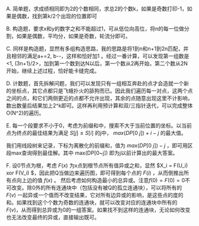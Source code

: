 A. 简单题，求成绩相同即为2的个数相同，求总2的个数k，如果是奇数打印-1，如果是偶数，找到第k/2个出现的位置即可

B. 构造题，要求x和y的数字之和不能超过1，可从低位向高位，将n的每一位做分割，如果是偶数，平均分，如果是奇数，轮流分即可。

C. 同样是构造题，显然有多组构造思路，我的思路是将1到n和n+1到2n匹配，并且相邻的满足a+=2, b--，这样和恰好加1 。经过一番计算，可以发现第一组数是<1, (3n+1)/2>，加到第一个数到达N以后，第一个数从2再开始，第二个数从2N开始，继续上述过程，恰好能卡缝完成。

D. 计数题，首先拆解问题，我们可以发现只有一组相互奔赴的点才会造就一个新的坐标点，其它点都只是飞蛾扑火的舔狗而已。因此我们遍历每一对点，这两个点之间的点，和它们两侧更近的点都不允许出现，其余的点随意出现这里不计影响，数出数量后结果加上2^k即可。这样再利用预计算和双/三指针迭代，可以完成整体O(N^2)的遍历。

E. 每一个段要求不小于0，考虑为前缀和中，搜索不大于当前位置的坐标。以当前点为终点的最佳结果为满足 $S[j]\le S[i]$ 的j中， $max(DP[0~j])+i-j$ 的最大值。

我们用线段树来记录，下标为离散化的前缀和，值为 $max(DP[0~j])-j$ ，即可用区段max查询得到最佳解。其中 max(DP[0~j]) 即为j以前计算出的最大答案。

F. 设0节点为根，考虑 $F(x)$ 为x点到根节点所有值异或之和，显然 $X_i = F(U_i) xor F(V_i) $，因此把Q当做边来遍历图，即可得到每个点的 $F(i)$ ，从而倒推出所有点向上边的值 $f(x)$ 。
然后考虑如何构造最小的总异或。注意$f(0)=F(0)=0$不可改变。除0外的所有连通块中（包括没有被Q的孤立连通块），可以将所有的 $F(v)$ 一起异或一个值而不改变结果，它对所有边异或的影响，是这些点的度的和。如果找到这个个数为奇数的连通块，就可以改变对应的连通块中所有的 $F(v)$，从而得到总异或为0的一组答案。如果找不到这样的连通块，无论如何改变也无法改变最终的异或，直接输出既可。